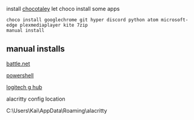 install [chocotaley](https://chocolatey.org/install)
let choco install some apps
```
choco install googlechrome git hyper discord python atom microsoft-edge plexmediaplayer kite 7zip
manual install
```
## manual installs
[battle.net](https://www.blizzard.com/download/confirmation?platform=windows&locale=de_DE&product=bnetdesk)

[powershell](https://github.com/PowerShell/PowerShell/releases)

[logitech g hub](https://support.logi.com/hc/en-001/articles/360025298133)

alacritty config location

C:\Users\Kai\AppData\Roaming\alacritty
